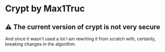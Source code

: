 # Crypt by Max1Truc

## :warning: The current version of crypt is not very secure
And since it wasn't used a lot I am rewriting it from scratch with, certainly, breaking changes in the algorithm.
